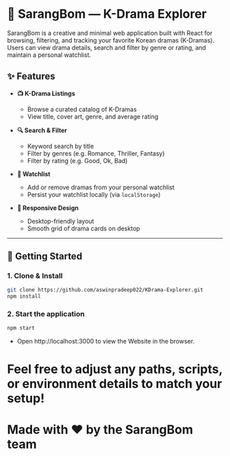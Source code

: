 # 🌸 SarangBom — K-Drama Explorer

SarangBom is a creative and minimal web application built with React for browsing, filtering, and tracking your favorite Korean dramas (K-Dramas). Users can view drama details, search and filter by genre or rating, and maintain a personal watchlist.

## ✨ Features

- **📺 K-Drama Listings**

  - Browse a curated catalog of K-Dramas
  - View title, cover art, genre, and average rating

- **🔍 Search & Filter**

  - Keyword search by title
  - Filter by genres (e.g. Romance, Thriller, Fantasy)
  - Filter by rating (e.g. Good, Ok, Bad)

- **💖 Watchlist**

  - Add or remove dramas from your personal watchlist
  - Persist your watchlist locally (via `localStorage`)

- **📱 Responsive Design**

  - Desktop-friendly layout
  - Smooth grid of drama cards on desktop

---

## 🚀 Getting Started

### 1. Clone & Install

```bash
git clone https://github.com/aswinpradeep022/KDrama-Explorer.git
npm install
```

### 2. Start the application

```bash
npm start
```

- Open http://localhost:3000 to view the Website in the browser.

# Feel free to adjust any paths, scripts, or environment details to match your setup!

# Made with ❤️ by the SarangBom team
